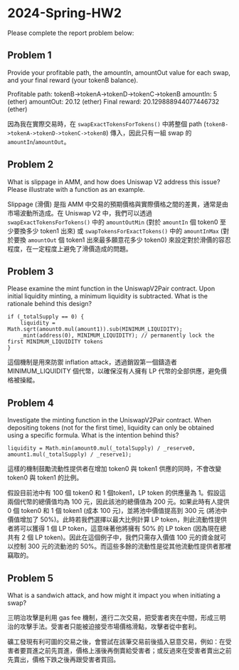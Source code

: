 # 2024-Spring-HW2

Please complete the report problem below:

## Problem 1
Provide your profitable path, the amountIn, amountOut value for each swap, and your final reward (your tokenB balance).

Profitable path: tokenB->tokenA->tokenD->tokenC->tokenB
amountIn: 5 (ether)
amountOut: 20.12 (ether)
Final reward: 20.129888944077446732 (ether)

因為我在實際交易時，在 `swapExactTokensForTokens()` 中將整個 path (`tokenB->tokenA->tokenD->tokenC->tokenB`) 傳入，因此只有一組 swap 的 `amountIn`/`amountOut`。

## Problem 2
What is slippage in AMM, and how does Uniswap V2 address this issue? Please illustrate with a function as an example.

Slippage (滑價) 是指 AMM 中交易的預期價格與實際價格之間的差異，通常是由市場波動所造成。在 Uniswap V2 中，我們可以透過 `swapExactTokensForTokens()` 中的 `amountOutMin` (對於 `amountIn` 個 token0 至少要換多少 token1 出來) 或 `swapTokensForExactTokens()` 中的 `amountInMax` (對於要換 `amountOut` 個 token1 出來最多願意花多少 token0) 來設定對於滑價的容忍程度，在一定程度上避免了滑價造成的問題。

## Problem 3
Please examine the mint function in the UniswapV2Pair contract. Upon initial liquidity minting, a minimum liquidity is subtracted. What is the rationale behind this design?

```
if (_totalSupply == 0) {
    liquidity = Math.sqrt(amount0.mul(amount1)).sub(MINIMUM_LIQUIDITY);
    _mint(address(0), MINIMUM_LIQUIDITY); // permanently lock the first MINIMUM_LIQUIDITY tokens
}
```

這個機制是用來防禦 inflation attack，透過銷毀第一個鑄造者 MINIMUM_LIQUIDITY 個代幣，以確保沒有人擁有 LP 代幣的全部供應，避免價格被操縱。

## Problem 4
Investigate the minting function in the UniswapV2Pair contract. When depositing tokens (not for the first time), liquidity can only be obtained using a specific formula. What is the intention behind this?

```
liquidity = Math.min(amount0.mul(_totalSupply) / _reserve0, amount1.mul(_totalSupply) / _reserve1);
```

這樣的機制鼓勵流動性提供者在增加 token0 與 token1 供應的同時，不會改變 token0 與 token1 的比例。

假設目前池中有 100 個 token0 和 1 個token1，LP token 的供應量為 1。假設這兩個代幣的總價值均為 100 元，因此該池的總價值為 200 元。如果此時有人提供 0 個 token0 和 1 個 token1 (成本 100 元)，並將池中價值提高到 300 元 (將池中價值增加了 50%)。此時若我們選擇以最大比例計算 LP token，則此流動性提供者將可以獲得 1 個 LP token，這意味著他將擁有 50% 的 LP token (因為現在總共有 2 個 LP token)。因此在這個例子中，我們只需存入價值 100 元的資金就可以控制 300 元的流動池的 50%。而這些多餘的流動性是從其他流動性提供者那裡竊取的。

## Problem 5
What is a sandwich attack, and how might it impact you when initiating a swap?

三明治攻擊是利用 gas fee 機制，進行二次交易，把受害者夾在中間，形成三明治的攻擊手法。受害者只能被迫接受巿場價格滑點，攻擊者從中套利。

礦工發現有利可圖的交易之後，會嘗試在該筆交易前後插入惡意交易，例如：在受害者要買進之前先買進，價格上漲後再倒賣給受害者；或反過來在受害者賣出之前先賣出，價格下跌之後再跟受害者買回。

